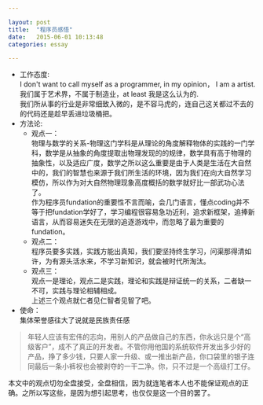 ```yaml
---

layout: post
title:  "程序员感悟"
date:   2015-06-01 10:13:48
categories: essay

---
```

*  工作态度:  
I don't want to call myself as a programmer, in my opinion， I am a artist. 我们属于艺术界，不属于制造业，at least 我是这么认为的.  
我们所从事的行业是非常细致入微的，是不容马虎的，连自己这关都过不去的的代码还是趁早丢进垃圾桶把。  
* 方法论:  
  * 观点一：  
物理与数学的关系-物理这门学科是从理论的角度解释物体的实践的一门学科，数学是从抽象的角度提取出物理发现的的规律，数学具有高于物理的抽象性，以及适应广度，数学之所以这么重要是由于人类是生活在大自然中的，我们的智慧也来源于我们所生活的环境，因为我们在向大自然学习模仿，所以作为对大自然物理现象高度概括的数学就好比一部武功心法了。  
作为程序员fundation的重要性不言而喻，会几门语言，懂点coding并不等于把fundation学好了，学习编程很容易急功近利，追求新框架，追捧新语言，从而容易迷失在无限的追逐游戏中，而忽略了最为重要的fundation。  
  * 观点二：  
程序员要多实践，实践方能出真知，我们要坚持终生学习，问渠那得清如许，为有源头活水来，不学习新知识，就会被时代所淘汰。  
  * 观点三：  
观点一是理论，观点二是实践，理论和实践是辩证统一的关系，二者缺一不可，实践与理论相辅相成。  
上述三个观点就仁者见仁智者见智了吧。  
* 使命：  
集体荣誉感往大了说就是民族责任感  
> 年轻人应该有宏伟的志向，用别人的产品做自己的东西，你永远只是个“高级客户”，成不了真正的开发者。不管你用他国的系统软件开发出多少好的产品，挣了多少钱，只要人家一升级、或一推出新产品，你口袋里的银子连同最后一条小裤衩也会被剥夺的一干二净。你，只不过是一个高级打工仔。

本文中的观点切勿全盘接受，全盘相信，因为就连笔者本人也不能保证观点的正确。之所以写这些，是因为想引起思考，也仅仅是这一个目的罢了。